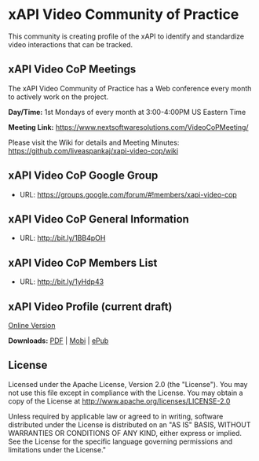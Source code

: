 # xAPI Video Community of Practice

This community is creating profile of the xAPI to identify and standardize video interactions that can be tracked.

## xAPI Video CoP Meetings

The xAPI Video Community of Practice has a Web conference every month to actively work on the project.

**Day/Time:** 1st Mondays of every month at 3:00-4:00PM US Eastern Time<Br>

**Meeting Link:** https://www.nextsoftwaresolutions.com/VideoCoPMeeting/ 

Please visit the Wiki for details and Meeting Minutes:  
https://github.com/liveaspankaj/xapi-video-cop/wiki

## xAPI Video CoP Google Group

* URL: https://groups.google.com/forum/#!members/xapi-video-cop

## xAPI Video CoP General Information

* URL: http://bit.ly/1BB4pOH

## xAPI Video CoP Members List

* URL: http://bit.ly/1yHdp43 


## xAPI Video Profile (current draft)

[Online Version](https://liveaspankaj.gitbooks.io/xapi-video-profile/content/SUMMARY.html) 

<b>Downloads:</b> [PDF](https://www.gitbook.com/download/pdf/book/liveaspankaj/xapi-video-profile) | [Mobi](https://www.gitbook.com/download/mobi/book/liveaspankaj/xapi-video-profile) | [ePub](https://www.gitbook.com/download/epub/book/liveaspankaj/xapi-video-profile) 

## License
Licensed under the Apache License, Version 2.0 (the "License"). You may not use this file except in compliance with the License. You may obtain a copy of the License at http://www.apache.org/licenses/LICENSE-2.0

Unless required by applicable law or agreed to in writing, software distributed under the License is distributed on an "AS IS" BASIS, WITHOUT WARRANTIES OR CONDITIONS OF ANY KIND, either express or implied. See the License for the specific language governing permissions and limitations under the License."



